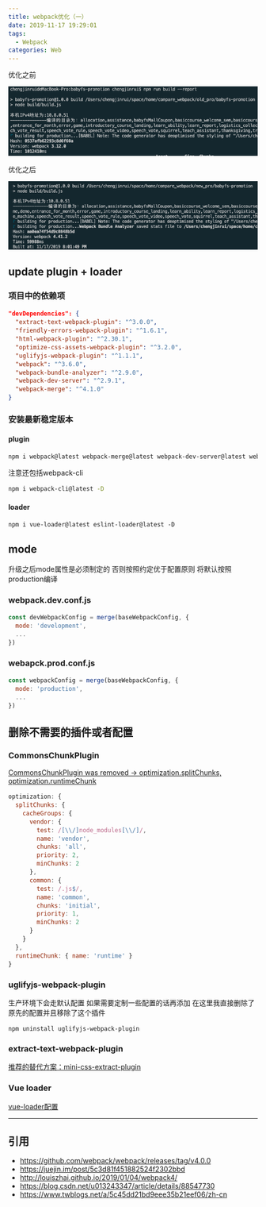 ```yaml
---
title: webpack优化（一）
date: 2019-11-17 19:29:01
tags:
  - Webpack
categories: Web
---
```

优化之前

![未优化之前](/images/webpack/1.png)

优化之后

![未优化之前](/images/webpack/2.png)

## update plugin + loader

### 项目中的依赖项

```json
"devDependencies": {
  "extract-text-webpack-plugin": "^3.0.0",
  "friendly-errors-webpack-plugin": "^1.6.1",
  "html-webpack-plugin": "^2.30.1",
  "optimize-css-assets-webpack-plugin": "^3.2.0",
  "uglifyjs-webpack-plugin": "^1.1.1",
  "webpack": "^3.6.0",
  "webpack-bundle-analyzer": "^2.9.0",
  "webpack-dev-server": "^2.9.1",
  "webpack-merge": "^4.1.0"
}
```

### 安装最新稳定版本

#### plugin
```bash
npm i webpack@latest webpack-merge@latest webpack-dev-server@latest webpack-bundle-analyzer@latest uglifyjs-webpack-plugin@latest optimize-css-assets-webpack-plugin@latest html-webpack-plugin@latest friendly-errors-webpack-plugin@latest extract-text-webpack-plugin@latest -D
```

注意还包括webpack-cli

```bash
npm i webpack-cli@latest -D
```

#### loader

```
npm i vue-loader@latest eslint-loader@latest -D
```

## mode

升级之后mode属性是必须制定的 否则按照约定优于配置原则 将默认按照production编译

### webpack.dev.conf.js

```javascript
const devWebpackConfig = merge(baseWebpackConfig, {
  mode: 'development',
  ...
})
```

### webapck.prod.conf.js

```javascript
const webpackConfig = merge(baseWebpackConfig, {
  mode: 'production',
  ...
})
```

## 删除不需要的插件或者配置

### CommonsChunkPlugin

[CommonsChunkPlugin was removed -> optimization.splitChunks, optimization.runtimeChunk](https://github.com/webpack/webpack/releases/tag/v4.0.0)

```javascript
optimization: {
  splitChunks: {
    cacheGroups: {
      vendor: {
        test: /[\\/]node_modules[\\/]/,
        name: 'vendor',
        chunks: 'all',
        priority: 2,
        minChunks: 2
      },
      common: {
        test: /.js$/,
        name: 'common',
        chunks: 'initial',
        priority: 1,
        minChunks: 2
      }
    }
  },
  runtimeChunk: { name: 'runtime' }
}
```

### uglifyjs-webpack-plugin

生产环境下会走默认配置 如果需要定制一些配置的话再添加 在这里我直接删除了原先的配置并且移除了这个插件

```
npm uninstall uglifyjs-webpack-plugin
```

### extract-text-webpack-plugin

[推荐的替代方案：mini-css-extract-plugin](https://juejin.im/post/5c3d81f451882524f2302bbd)

### Vue loader

[vue-loader配置](https://juejin.im/post/5c3d81f451882524f2302bbd)


---

## 引用

* https://github.com/webpack/webpack/releases/tag/v4.0.0
* https://juejin.im/post/5c3d81f451882524f2302bbd
* http://louiszhai.github.io/2019/01/04/webpack4/
* https://blog.csdn.net/u013243347/article/details/88547730 
* https://www.twblogs.net/a/5c45dd21bd9eee35b21eef06/zh-cn
